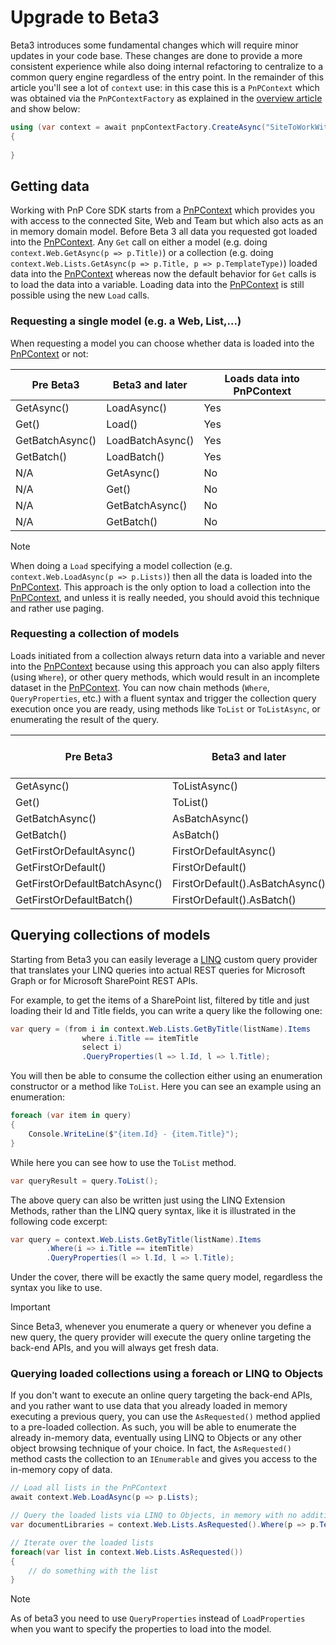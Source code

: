 # Upgrade to Beta3

Beta3 introduces some fundamental changes which will require minor updates in your code base. These changes are done to provide a more consistent experience while also doing internal refactoring to centralize to a common query engine regardless of the entry point. In the remainder of this article you'll see a lot of `context` use: in this case this is a `PnPContext` which was obtained via the `PnPContextFactory` as explained in the [overview article](readme.md) and show below:

```csharp
using (var context = await pnpContextFactory.CreateAsync("SiteToWorkWith"))
{
    
}
```

## Getting data

Working with PnP Core SDK starts from a [PnPContext](https://pnp.github.io/pnpcore/api/PnP.Core.Services.PnPContext.html) which provides you with access to the connected Site, Web and Team but which also acts as an in memory domain model. Before Beta 3 all data you requested got loaded into the [PnPContext](https://pnp.github.io/pnpcore/api/PnP.Core.Services.PnPContext.html). Any `Get` call on either a model (e.g. doing `context.Web.GetAsync(p => p.Title)`) or a collection (e.g. doing `context.Web.Lists.GetAsync(p => p.Title, p => p.TemplateType)`) loaded data into the [PnPContext](https://pnp.github.io/pnpcore/api/PnP.Core.Services.PnPContext.html) whereas now the default behavior for `Get` calls is to load the data into a variable. Loading data into the [PnPContext](https://pnp.github.io/pnpcore/api/PnP.Core.Services.PnPContext.html) is still possible using the new `Load` calls.

### Requesting a single model (e.g. a Web, List,...)

When requesting a model you can choose whether data is loaded into the [PnPContext](https://pnp.github.io/pnpcore/api/PnP.Core.Services.PnPContext.html) or not:

Pre Beta3 | Beta3 and later | Loads data into PnPContext
----------|-----------------|-------------------------
GetAsync() | LoadAsync() | Yes
Get() | Load() | Yes
GetBatchAsync() | LoadBatchAsync() | Yes
GetBatch() | LoadBatch() | Yes
N/A | GetAsync() | No
N/A | Get() | No
N/A | GetBatchAsync() | No
N/A | GetBatch() | No

> [!Note]
> When doing a `Load` specifying a model collection (e.g. `context.Web.LoadAsync(p => p.Lists)`) then all the data is loaded into the [PnPContext](https://pnp.github.io/pnpcore/api/PnP.Core.Services.PnPContext.html). This approach is the only option to load a collection into the [PnPContext](https://pnp.github.io/pnpcore/api/PnP.Core.Services.PnPContext.html), and unless it is really needed, you should avoid this technique and rather use paging.

### Requesting a collection of models

Loads initiated from a collection always return data into a variable and never into the [PnPContext](https://pnp.github.io/pnpcore/api/PnP.Core.Services.PnPContext.html) because using this approach you can also apply filters (using `Where`), or other query methods, which would result in an incomplete dataset in the [PnPContext](https://pnp.github.io/pnpcore/api/PnP.Core.Services.PnPContext.html). You can now chain methods (`Where`, `QueryProperties`, etc.) with a fluent syntax and trigger the collection query execution once you are ready, using methods like `ToList` or `ToListAsync`, or enumerating the result of the query.

Pre Beta3 | Beta3 and later | Loads data into PnPContext
----------|-----------------|-------------------------
GetAsync() | ToListAsync() | No
Get() | ToList() | No
GetBatchAsync() | AsBatchAsync() | No
GetBatch() | AsBatch() | No
GetFirstOrDefaultAsync() | FirstOrDefaultAsync() | No
GetFirstOrDefault() | FirstOrDefault() | No
GetFirstOrDefaultBatchAsync() | FirstOrDefault().AsBatchAsync() | No
GetFirstOrDefaultBatch() | FirstOrDefault().AsBatch() | No

## Querying collections of models

Starting from Beta3 you can easily leverage a [LINQ](https://docs.microsoft.com/en-us/dotnet/csharp/programming-guide/concepts/linq/) custom query provider that translates your LINQ queries into actual REST queries for Microsoft Graph or for Microsoft SharePoint REST APIs.

For example, to get the items of a SharePoint list, filtered by title and just loading their Id and Title fields, you can write a query like the following one:

```csharp
var query = (from i in context.Web.Lists.GetByTitle(listName).Items
                where i.Title == itemTitle
                select i)
                .QueryProperties(l => l.Id, l => l.Title);
```

You will then be able to consume the collection either using an enumeration constructor or a method like `ToList`.
Here you can see an example using an enumeration:

```csharp
foreach (var item in query)
{
    Console.WriteLine($"{item.Id} - {item.Title}");
}
```

While here you can see how to use the `ToList` method.

```csharp
var queryResult = query.ToList();
```

The above query can also be written just using the LINQ Extension Methods, rather than the LINQ query syntax, like it is illustrated in the following code excerpt:

```csharp
var query = context.Web.Lists.GetByTitle(listName).Items
        .Where(i => i.Title == itemTitle)
        .QueryProperties(l => l.Id, l => l.Title);
```

Under the cover, there will be exactly the same query model, regardless the syntax you like to use.

> [!Important]
> Since Beta3, whenever you enumerate a query or whenever you define a new query, the query provider will execute the query online targeting the back-end APIs, and you will always get fresh data. 

### Querying loaded collections using a foreach or LINQ to Objects

If you don't want to execute an online query targeting the back-end APIs, and you rather want to use data that you already loaded in memory executing a previous query, you can use the `AsRequested()` method applied to a pre-loaded collection. As such, you will be able to enumerate the already in-memory data, eventually using LINQ to Objects or any other object browsing technique of your choice. In fact, the `AsRequested()` method casts the collection to an `IEnumerable` and gives you access to the in-memory copy of data.

```csharp
// Load all lists in the PnPContext
await context.Web.LoadAsync(p => p.Lists);

// Query the loaded lists via LINQ to Objects, in memory with no additional query on the backend APIs
var documentLibraries = context.Web.Lists.AsRequested().Where(p => p.TemplateType == ListTemplateType.DocumentLibrary);

// Iterate over the loaded lists
foreach(var list in context.Web.Lists.AsRequested())
{
    // do something with the list
}
```

> [!Note]
> As of beta3 you need to use `QueryProperties` instead of `LoadProperties` when you want to specify the properties to load into the model.
